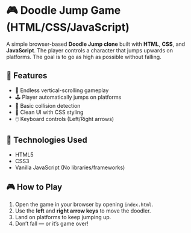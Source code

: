 # 🎮 Doodle Jump Game (HTML/CSS/JavaScript)

A simple browser-based **Doodle Jump clone** built with **HTML**, **CSS**, and **JavaScript**. The player controls a character that jumps upwards on platforms. The goal is to go as high as possible without falling.

## 🚀 Features

- 👾 Endless vertical-scrolling gameplay  
- 🕹️ Player automatically jumps on platforms  
- 🧠 Basic collision detection  
- 🎨 Clean UI with CSS styling  
- 🖱️ Keyboard controls (Left/Right arrows)

## 🧩 Technologies Used

- HTML5  
- CSS3  
- Vanilla JavaScript (No libraries/frameworks)

## 🎮 How to Play

1. Open the game in your browser by opening `index.html`.
2. Use the **left** and **right arrow keys** to move the doodler.
3. Land on platforms to keep jumping up.
4. Don’t fall — or it’s game over!
